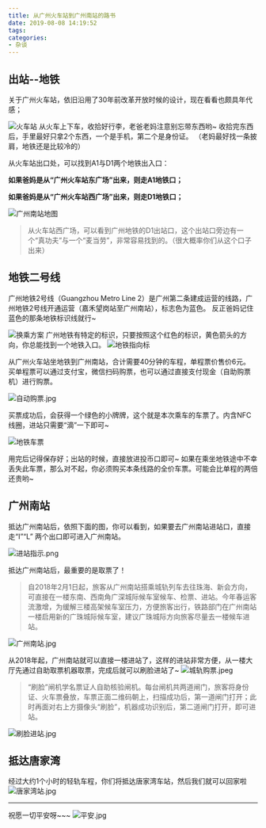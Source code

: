 ```yaml
---
title: 从广州火车站到广州南站的路书
date: 2019-08-08 14:19:52
tags: 
categories:
- 杂谈
---
```

## 出站--地铁
关于广州火车站，依旧沿用了30年前改革开放时候的设计，现在看看也颇具年代感；

<!--more-->

![火车站](https://i.loli.net/2019/08/08/21srBC8lmzEb75S.jpg)
从火车上下车，收拾好行李，老爸老妈注意别忘带东西哟~
收拾完东西后，手里最好只拿2个东西，一个是手机，第二个是身份证。
（老妈最好找一条披肩，地铁还是比较冷的）

从火车站出口处，可以找到A1与D1两个地铁出入口：

**如果爸妈是从“广州火车站东广场”出来，则走A1地铁口；**

**如果爸妈是从“广州火车站西广场”出来，则走D1地铁口；**

![广州南站地图](https://i.loli.net/2019/08/08/NpRrkiWT5j4KwQc.png)

> 从火车站西广场，可以看到广州地铁的D1出站口，这个出站口旁边有一个“真功夫”与一个“麦当劳”，非常容易找到的。（很大概率你们从这个口子出来）

## 地铁二号线
广州地铁2号线（Guangzhou Metro Line 2）是广州第二条建成运营的线路，广州地铁2号线开通运营（嘉禾望岗站至广州南站），标志色为蓝色。
反正爸妈记住蓝色的那条地铁标识线就行~

![换乘方案](https://i.loli.net/2019/08/08/8t19nmXMJ5SLAlG.png)
广州地铁有特定的标识，只要按照这个红色的标识，黄色箭头的方向，你总能找到一个地铁入口。
![地铁指向标](https://i.loli.net/2019/08/08/9bQe2143rEvjPnm.jpg)

从广州火车站坐地铁到广州南站，合计需要40分钟的车程，单程票价售价6元。
买单程票可以通过支付宝，微信扫码购票，也可以通过直接支付现金（自助购票机）进行购票。

![自动购票.jpg](https://i.loli.net/2019/08/08/8Eilh3vcBzroYIj.jpg)

买票成功后，会获得一个绿色的小牌牌，这个就是本次乘车的车票了。内含NFC线圈，进站只需要“滴”一下即可~

![地铁车票](https://i.loli.net/2019/08/08/otEJYiwqTFWB6R9.jpg)

用完后记得保存好；出站的时候，直接放进投币口即可~
如果在乘坐地铁途中不幸丢失此车票，那么对不起，你必须购买本条线路的全价车票。可能会比单程的两倍还贵哟~
## 广州南站
抵达广州南站后，依照下面的图，你可以看到，如果要去广州南站进站口，直接走“I”“L”
两个出口即可进入广州南站。

![进站指示.png](https://i.loli.net/2019/08/08/Pdl3NB6mut7URDZ.png)

抵达广州南站后，最重要的是取票了！
>自2018年2月1日起，旅客从广州南站搭乘城轨列车去往珠海、新会方向，可直接在一楼东南、西南角广深城际候车室候车、检票、进站。今年春运客流激增，为缓解三楼高架候车室压力，方便旅客出行，铁路部门在广州南站一楼启用新的广珠城际候车室，建议广珠城际方向旅客尽量去一楼候车进站。


![广州南站.jpg](https://i.loli.net/2019/08/08/LYvequhby4VDTA8.jpg)

从2018年起，广州南站就可以直接一楼进站了，这样的进站非常方便，从一楼大厅先通过自助取票机器取票，完成后就可以刷脸进站了~
![城轨购票.jpeg](https://i.loli.net/2019/08/08/7BIHvdcs68KkabS.jpg)
>“刷脸”闸机学名票证人自助核验闸机。每台闸机共两道闸门，旅客将身份证、火车票叠放，车票正面二维码朝上，扫描成功后，第一道闸门打开；此时再面对右上方摄像头“刷脸”，机器成功识别后，第二道闸门打开，即可进站。


![刷脸进站.jpg](https://i.loli.net/2019/08/08/iMx62zcQXbVy3IN.jpg)

## 抵达唐家湾
经过大约1个小时的轻轨车程，你们将抵达唐家湾车站，然后我们就可以回家啦
![唐家湾站.jpg](https://i.loli.net/2019/08/08/FY8loUEyOzHcxLV.jpg)

----------
祝愿一切平安呀~~~
![平安.jpg](https://i.loli.net/2019/08/08/e5dLsPzQBlH3V9O.jpg)